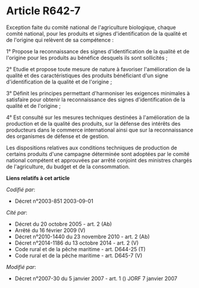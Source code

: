 # Article R642-7

Exception faite du comité national de l'agriculture biologique, chaque comité national, pour les produits et signes
d'identification de la qualité et de l'origine qui relèvent de sa compétence :

1° Propose la reconnaissance des signes d'identification de la qualité et de l'origine pour les produits au bénéfice desquels
ils sont sollicités ;

2° Etudie et propose toute mesure de nature à favoriser l'amélioration de la qualité et des caractéristiques des produits
bénéficiant d'un signe d'identification de la qualité et de l'origine ;

3° Définit les principes permettant d'harmoniser les exigences minimales à satisfaire pour obtenir la reconnaissance des
signes d'identification de la qualité et de l'origine ;

4° Est consulté sur les mesures techniques destinées à l'amélioration de la production et de la qualité des produits, sur la
défense des intérêts des producteurs dans le commerce international ainsi que sur la reconnaissance des organismes de défense
et de gestion.

Les dispositions relatives aux conditions techniques de production de certains produits d'une campagne déterminée sont
adoptées par le comité national compétent et approuvées par arrêté conjoint des ministres chargés de l'agriculture, du budget
et de la consommation.

**Liens relatifs à cet article**

_Codifié par_:

  - Décret n°2003-851 2003-09-01

_Cité par_:

  - Décret du 20 octobre 2005 - art. 2 (Ab)
  - Arrêté du 16 février 2009 (V)
  - Décret n°2010-1440 du 23 novembre 2010 - art. 2 (Ab)
  - Décret n°2014-1186 du 13 octobre 2014 - art. 2 (V)
  - Code rural et de la pêche maritime - art. D644-25 (T)
  - Code rural et de la pêche maritime - art. D645-7 (V)

_Modifié par_:

  - Décret n°2007-30 du 5 janvier 2007 - art. 1 () JORF 7 janvier 2007
